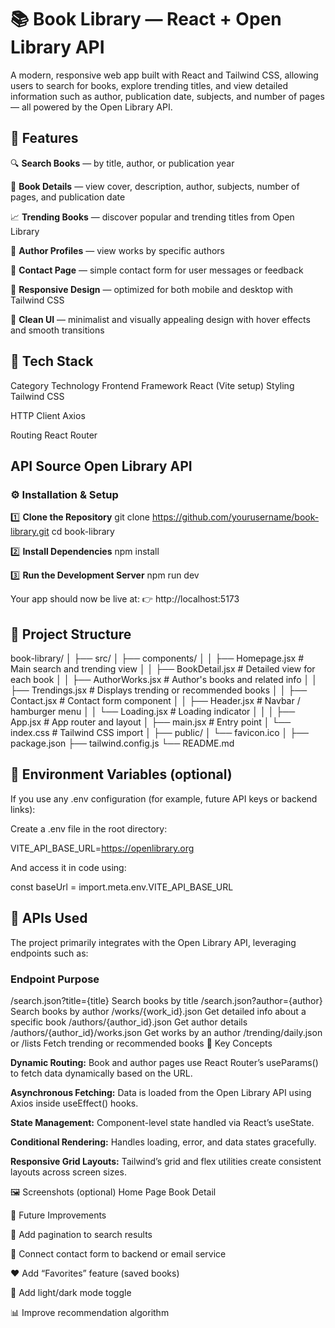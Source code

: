 # 📚 Book Library — React + Open Library API

A modern, responsive web app built with React and Tailwind CSS, allowing users to search for books, explore trending titles, and view detailed information such as author, publication date, subjects, and number of pages — all powered by the Open Library API.

## 🌟 Features

🔍 **Search Books** — by title, author, or publication year

🧠 **Book Details** — view cover, description, author, subjects, number of pages, and publication date

📈 **Trending Books** — discover popular and trending titles from Open Library

📑 **Author Profiles** — view works by specific authors

💬 **Contact Page** — simple contact form for user messages or feedback

📱 **Responsive Design** — optimized for both mobile and desktop with Tailwind CSS

🎨 **Clean UI** — minimalist and visually appealing design with hover effects and smooth transitions


## 🧰 Tech Stack
Category	Technology
Frontend Framework	React
 (Vite setup)
Styling	Tailwind CSS

HTTP Client	Axios

Routing	React Router

## API Source	Open Library API
### ⚙️ Installation & Setup
1️⃣ **Clone the Repository**
git clone https://github.com/yourusername/book-library.git
cd book-library

2️⃣ **Install Dependencies**
npm install

3️⃣ **Run the Development Server**
npm run dev


Your app should now be live at:
👉 http://localhost:5173

## 🧭 Project Structure
book-library/
│
├── src/
│   ├── components/
│   │   ├── Homepage.jsx          # Main search and trending view
│   │   ├── BookDetail.jsx        # Detailed view for each book
│   │   ├── AuthorWorks.jsx       # Author's books and related info
│   │   ├── Trendings.jsx         # Displays trending or recommended books
│   │   ├── Contact.jsx           # Contact form component
│   │   ├── Header.jsx            # Navbar / hamburger menu
│   │   └── Loading.jsx           # Loading indicator
│   │
│   ├── App.jsx                   # App router and layout
│   ├── main.jsx                  # Entry point
│   └── index.css                 # Tailwind CSS import
│
├── public/
│   └── favicon.ico
│
├── package.json
├── tailwind.config.js
└── README.md

## 🔑 Environment Variables (optional)

If you use any .env configuration (for example, future API keys or backend links):

Create a .env file in the root directory:

VITE_API_BASE_URL=https://openlibrary.org


And access it in code using:

const baseUrl = import.meta.env.VITE_API_BASE_URL

## 🧩 APIs Used

The project primarily integrates with the Open Library API, leveraging endpoints such as:

### Endpoint	Purpose
/search.json?title={title}	Search books by title
/search.json?author={author}	Search books by author
/works/{work_id}.json	Get detailed info about a specific book
/authors/{author_id}.json	Get author details
/authors/{author_id}/works.json	Get works by an author
/trending/daily.json or /lists	Fetch trending or recommended books
🧠 Key Concepts

**Dynamic Routing:** Book and author pages use React Router’s useParams() to fetch data dynamically based on the URL.

**Asynchronous Fetching:** Data is loaded from the Open Library API using Axios inside useEffect() hooks.

**State Management:** Component-level state handled via React’s useState.

**Conditional Rendering:** Handles loading, error, and data states gracefully.

**Responsive Grid Layouts:** Tailwind’s grid and flex utilities create consistent layouts across screen sizes.

🖼️ Screenshots (optional)
Home Page	Book Detail

	
🚀 Future Improvements

🧾 Add pagination to search results

💬 Connect contact form to backend or email service

❤️ Add “Favorites” feature (saved books)

🌙 Add light/dark mode toggle

📊 Improve recommendation algorithm
